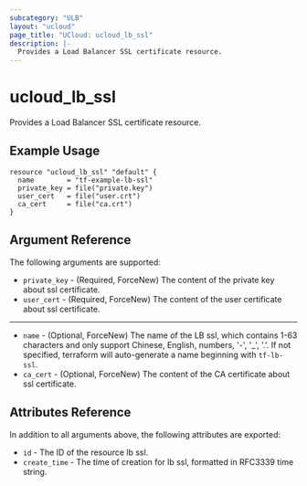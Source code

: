```yaml
---
subcategory: "ULB"
layout: "ucloud"
page_title: "UCloud: ucloud_lb_ssl"
description: |-
  Provides a Load Balancer SSL certificate resource.
---
```


# ucloud_lb_ssl

Provides a Load Balancer SSL certificate resource.

## Example Usage

```hcl
resource "ucloud_lb_ssl" "default" {
  name        = "tf-example-lb-ssl"
  private_key = file("private.key")
  user_cert   = file("user.crt")
  ca_cert     = file("ca.crt")
}
```

## Argument Reference

The following arguments are supported:

* `private_key` - (Required, ForceNew)  The content of the private key about ssl certificate.
* `user_cert` - (Required, ForceNew)  The content of the user certificate about ssl certificate.

- - -

* `name` - (Optional, ForceNew) The name of the LB ssl, which contains 1-63 characters and only support Chinese, English, numbers, '-', '_', '.'. If not specified, terraform will auto-generate a name beginning with `tf-lb-ssl`.
* `ca_cert` - (Optional, ForceNew) The content of the CA certificate about ssl certificate.

## Attributes Reference

In addition to all arguments above, the following attributes are exported:

* `id` - The ID of the resource lb ssl.
* `create_time` - The time of creation for lb ssl, formatted in RFC3339 time string.